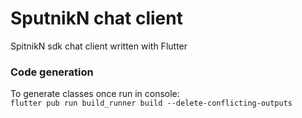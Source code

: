 # SputnikN chat client
SpitnikN sdk chat client written with Flutter

### Code generation
To generate classes once run in console:<br>
`flutter pub run build_runner build --delete-conflicting-outputs`
